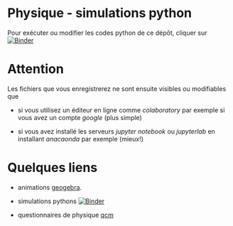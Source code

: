 # Physique - simulations python

Pour exécuter ou modifier les codes python de ce dépôt, cliquer sur [![Binder](https://mybinder.org/badge_logo.svg)](https://mybinder.org/v2/gh/fgachelin/physique-python.git/master)

# Attention

Les fichiers que vous enregistrerez ne sont ensuite visibles ou modifiables que 

* si vous utilisez un éditeur en ligne comme *colaboratory* par exemple si vous avez un compte *google* (plus simple)

* si vous avez installé les serveurs *jupyter notebook* ou *jupyterlab* en installant *anacaonda* par exemple (mieux!)

Quelques liens
========

* animations [geogebra](https://www.geogebra.org/u/fgachelin).

* simulations pythons [![Binder](https://mybinder.org/badge_logo.svg)](https://mybinder.org/v2/gh/fgachelin/physique-python.git/master)

* questionnaires de physique [qcm]()

